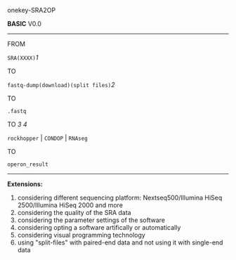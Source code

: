 onekey-SRA2OP

**BASIC** V0.0
___
FROM

`SRA(XXXX)`*1*

TO

`fastq-dump(download)(split files)`*2*

TO

`.fastq`

TO *3* *4*

`rockhopper` | `CONDOP` | `RNAseg`

TO

`operon_result`
___
**Extensions:**
1. considering different sequencing platform: Nextseq500/Illumina HiSeq 2500/Illumina HiSeq 2000 and more
2. considering the quality of the SRA data
3. considering the parameter settings of the software
4. considering opting a software artifically or automatically
5. considering visual programming technology
6. using "split-files" with paired-end data and not using it with single-end data

